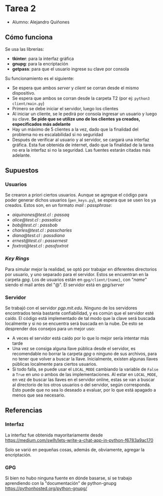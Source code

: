 # Tarea 2

* Alumno: Alejandro Quiñones

## Cómo funciona

Se usa las librerías:

* **tkinter**: para la interfaz gráfica
* **gnupg**: para la encriptación
* **getpass**: para que el usuario ingrese su clave por consola

Su funcionamiento es el siguiente:

* Se espera que ambos _server_ y _client_ se corran desde el mismo dispositivo.
* Se espera que ambos se corran desde la carpeta T2 (por ej: ``python3 client/main.py``)
* Primero se debe iniciar el servidor, luego los clientes
* Al iniciar un cliente, se le pedirá por consola ingresar un usuario y luego su clave. **Se pide que se utilize uno de los clientes ya creados, especificados más adelante**
* Hay un máximo de 5 clientes a la vez, dado que la finalidad del problema no es escalabilidad si no seguridad
* Después de verificar al usuario y al servidor, se cargará una interfaz gráfica. Esta fue obtenida de internet, dado que la finalidad de la tarea no era la interfaz si no la seguridad. Las fuentes estarán citadas más adelante.

## Supuestos

### Usuarios

Se crearon a priori ciertos usuarios. Aunque se agregue el código para poder generar dichos usuarios (``gen_keys.py``), se espera que se usen los ya creados. Estos son, en un formato _mail_ : _passphrase_:

* _aiquinones@test.cl_ : _passaq_
* _alice@test.cl_ : _passalice_
* _bob@test.cl_ : _passbob_
* _charles@test.cl_ : _passcharles_
* _diana@test.cl_ : _passdiana_
* _ernest@test.cl_ : _passernest_
* _foxtrot@test.cl_ : _passfoxtrot_

### _Key Rings_

Para simular mejor la realidad, se optó por trabajar en diferentes directorios por usuario, y uno separado para el servidor.
Estos se encuentran en la carpeta _gpg_.
Los de usuarios están en ``gpg/client/{name}``, con "_name_" siendo el mail antes del "@". El servidor está en _gpg/server_

### Servidor

Se trabajó con el servidor _pgp.mit.edu_. Ninguno de los servidores encontrados tenía bastante confiabilidad, y es común que el servidor esté caído. El código está implementado de tal modo que la clave será buscada localmente y si no se encuentra será buscada en la nube. De esto se desprender dos consejos para un mejor uso:

* A veces el servidor está caído por lo que lo mejor sería intentar más tarde
* Una vez se consiga alguna llave pública desde el servidor, es recomendable no borrar la carpeta _gpg_ o ninguno de sus archivos, para no tener que volver a buscar la llave. Inicialmente, existen algunas llaves públicas localmente para ciertos usuarios.
* Si todo falla, se puede usar el ``LOCAL_MODE`` cambiando la variable de ``False`` a ``True`` en uno o ambos de las implementaciones. Al estar en ``LOCAL_MODE``, en vez de buscar las llaves en el servidor online, estas se van a buscar al directorio de los otros usuarios o del servidor, según corresponda. Esto puede que no sea lo deseado a evaluar, por lo que está apagado a menos que sea necesario. 

## Referencias

### Interfaz

La interfaz fue obtenida mayoritariamente desde https://medium.com/swlh/lets-write-a-chat-app-in-python-f6783a9ac170

Solo se varió en pequeñas cosas, además de, obviamente, agregar la encriptación.

### GPG

Si bien no hubo ninguna fuente en dónde basarse, sí se trabajo aprendiendo con la "documentación" de python-gnupg
https://pythonhosted.org/python-gnupg/
